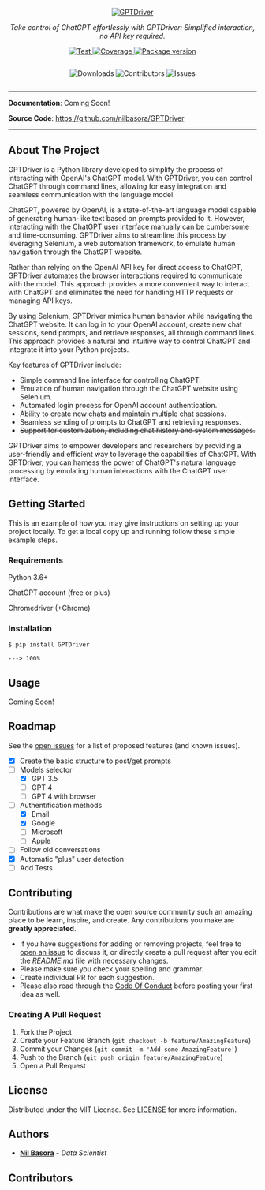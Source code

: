 <p align="center">
  <a href="https://github.com/nilbasora/GPTDriver"><img src="https://github.com/nilbasora/GPTDriver/assets/32940624/4c97f7da-f44a-401e-bdc0-1a36ab400834" alt="GPTDriver"></a>
</p>
<p align="center">
    <em>Take control of ChatGPT effortlessly with GPTDriver: Simplified interaction, no API key required.</em>
</p>
<p align="center">
<a href="https://github.com/nilbasora/GPTDriver/actions?query=workflow%3ATest+event%3Apush+branch%3Amaster" target="_blank">
    <img src="https://github.com/nilbasora/GPTDriver/workflows/Test/badge.svg?event=push&branch=master" alt="Test">
</a>
<a href="https://coverage-badge.samuelcolvin.workers.dev/redirect/nilbasora/GPTDriver" target="_blank">
    <img src="https://coverage-badge.samuelcolvin.workers.dev/nilbasora/GPTDriver.svg" alt="Coverage">
</a>
<a href="https://pypi.org/project/GPTDriver" target="_blank">
    <img src="https://img.shields.io/pypi/v/GPTDriver?color=%2334D058&label=pypi%20package" alt="Package version">
</a>
</p>

<div style="display: flex; justify-content: center;">
  <p align="center">
    <img src="https://img.shields.io/github/downloads/ShaanCoding/ReadME-Generator/total" alt="Downloads">
    <img src="https://img.shields.io/github/contributors/ShaanCoding/ReadME-Generator?color=dark-green" alt="Contributors">
    <img src="https://img.shields.io/github/issues/ShaanCoding/ReadME-Generator" alt="Issues">
  </p>
</div>

---

**Documentation**: Coming Soon!

**Source Code**: <a href="https://github.com/nilbasora/GPTDriver" target="_blank">https://github.com/nilbasora/GPTDriver</a>

---

## About The Project

GPTDriver is a Python library developed to simplify the process of interacting with OpenAI's ChatGPT model. With GPTDriver, you can control ChatGPT through command lines, allowing for easy integration and seamless communication with the language model.

ChatGPT, powered by OpenAI, is a state-of-the-art language model capable of generating human-like text based on prompts provided to it. However, interacting with the ChatGPT user interface manually can be cumbersome and time-consuming. GPTDriver aims to streamline this process by leveraging Selenium, a web automation framework, to emulate human navigation through the ChatGPT website.

Rather than relying on the OpenAI API key for direct access to ChatGPT, GPTDriver automates the browser interactions required to communicate with the model. This approach provides a more convenient way to interact with ChatGPT and eliminates the need for handling HTTP requests or managing API keys.

By using Selenium, GPTDriver mimics human behavior while navigating the ChatGPT website. It can log in to your OpenAI account, create new chat sessions, send prompts, and retrieve responses, all through command lines. This approach provides a natural and intuitive way to control ChatGPT and integrate it into your Python projects.

Key features of GPTDriver include:

* Simple command line interface for controlling ChatGPT.
* Emulation of human navigation through the ChatGPT website using Selenium.
* Automated login process for OpenAI account authentication.
* Ability to create new chats and maintain multiple chat sessions.
* Seamless sending of prompts to ChatGPT and retrieving responses.
* ~~Support for customization, including chat history and system messages.~~

GPTDriver aims to empower developers and researchers by providing a user-friendly and efficient way to leverage the capabilities of ChatGPT. With GPTDriver, you can harness the power of ChatGPT's natural language processing by emulating human interactions with the ChatGPT user interface.

## Getting Started

This is an example of how you may give instructions on setting up your project locally.
To get a local copy up and running follow these simple example steps.

### Requirements

Python 3.6+

ChatGPT account (free or plus)

Chromedriver (+Chrome)

### Installation

<div class="termy">

```console
$ pip install GPTDriver

---> 100%
```

</div>

## Usage

Coming Soon!

## Roadmap

See the [open issues](https://github.com/nilbasora/GPTDriver/issues) for a list of proposed features (and known issues).

- [x] Create the basic structure to post/get prompts
- [ ] Models selector
  - [x] GPT 3.5
  - [ ] GPT 4
  - [ ] GPT 4 with browser
- [ ] Authentification methods
  - [x] Email
  - [x] Google
  - [ ] Microsoft
  - [ ] Apple
- [ ] Follow old conversations
- [x] Automatic "plus" user detection
- [ ] Add Tests

## Contributing

Contributions are what make the open source community such an amazing place to be learn, inspire, and create. Any contributions you make are **greatly appreciated**.

- If you have suggestions for adding or removing projects, feel free to [open an issue](https://github.com/nilbasora/GPTDriver/issues/new) to discuss it, or directly create a pull request after you edit the _README.md_ file with necessary changes.
- Please make sure you check your spelling and grammar.
- Create individual PR for each suggestion.
- Please also read through the [Code Of Conduct](https://github.com/nilbasora/GPTDriver/CODE_OF_CONDUCT.md) before posting your first idea as well.

### Creating A Pull Request

1. Fork the Project
2. Create your Feature Branch (`git checkout -b feature/AmazingFeature`)
3. Commit your Changes (`git commit -m 'Add some AmazingFeature'`)
4. Push to the Branch (`git push origin feature/AmazingFeature`)
5. Open a Pull Request

## License

Distributed under the MIT License. See [LICENSE](https://github.com/nilbasora/GPTDriver/LICENSE) for more information.

## Authors

- **[Nil Basora](https://github.com/nilbasora/)** - _Data Scientist_

## Contributors
